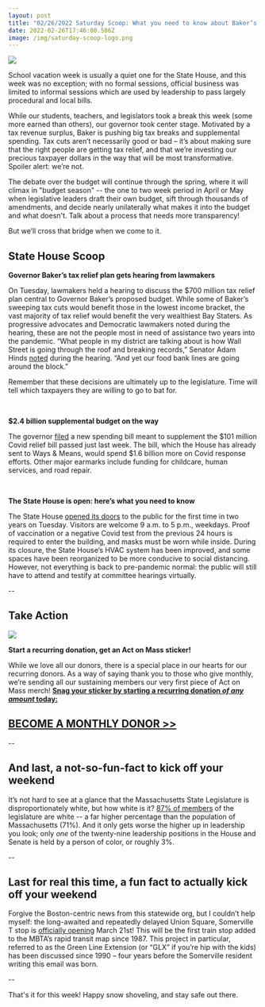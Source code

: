 ```yaml
---
layout: post
title: "02/26/2022 Saturday Scoop: What you need to know about Baker’s tax cuts"
date: 2022-02-26T17:46:00.506Z
image: /img/saturday-scoop-logo.png
---
```

![](https://nvlupin.blob.core.windows.net/images/van/EA/EA007/1/90151/images/Saturday%20Scoop.png)

School vacation week is usually a quiet one for the State House, and this week was no exception; with no formal sessions, official business was limited to informal sessions which are used by leadership to pass largely procedural and local bills.

While our students, teachers, and legislators took a break this week (some more earned than others), our governor took center stage. Motivated by a tax revenue surplus, Baker is pushing big tax breaks and supplemental spending. Tax cuts aren’t necessarily good or bad – it’s about making sure that the right people are getting tax relief, and that we’re investing our precious taxpayer dollars in the way that will be most transformative. Spoiler alert: we’re not.

The debate over the budget will continue through the spring, where it will climax in "budget season" -- the one to two week period in April or May when legislative leaders draft their own budget, sift through thousands of amendments, and decide nearly unilaterally what makes it into the budget and what doesn't. Talk about a process that needs more transparency!

But we’ll cross that bridge when we come to it. 



## **State House Scoop**



**Governor Baker’s tax relief plan gets hearing from lawmakers**

On Tuesday, lawmakers held a hearing to discuss the $700 million tax relief plan central to Governor Baker’s proposed budget. While some of Baker’s sweeping tax cuts would benefit those in the lowest income bracket, the vast majority of tax relief would benefit the very wealthiest Bay Staters. As progressive advocates and Democratic lawmakers noted during the hearing, these are not the people most in need of assistance two years into the pandemic. “What people in my district are talking about is how Wall Street is going through the roof and breaking records,” Senator Adam Hinds [noted](https://www.bostonherald.com/2022/02/22/lawmakers-push-back-on-bakers-plan-to-slash-short-term-capital-gains-taxes-double-estate-tax-threshold/?utm_medium=&emci=68e244d7-8e96-ec11-a507-281878b83d8a&emdi=ea000000-0000-0000-0000-000000000001&ceid={{ContactsEmailID}}) during the hearing. “And yet our food bank lines are going around the block.” 

Remember that these decisions are ultimately up to the legislature. Time will tell which taxpayers they are willing to go to bat for.

 

**$2.4 billion supplemental budget on the way**

The governor [filed](https://commonwealthmagazine.org/state-government/baker-seeks-to-dole-out-extra-state-cash/?utm_medium=&emci=68e244d7-8e96-ec11-a507-281878b83d8a&emdi=ea000000-0000-0000-0000-000000000001&ceid={{ContactsEmailID}}) a new spending bill meant to supplement the $101 million Covid relief bill passed just last week. The bill, which the House has already sent to Ways & Means, would spend $1.6 billion more on Covid response efforts. Other major earmarks include funding for childcare, human services, and road repair. 

 

**The State House is open: here’s what you need to know**

The State House [opened its doors](https://www.masslive.com/politics/2022/02/the-massachusetts-state-house-is-now-open-to-the-public-nearly-two-years-into-the-covid-pandemic.html?utm_medium=&emci=68e244d7-8e96-ec11-a507-281878b83d8a&emdi=ea000000-0000-0000-0000-000000000001&ceid={{ContactsEmailID}}) to the public for the first time in two years on Tuesday. Visitors are welcome 9 a.m. to 5 p.m., weekdays. Proof of vaccination or a negative Covid test from the previous 24 hours is required to enter the building, and masks must be worn while inside. During its closure, the State House’s HVAC system has been improved, and some spaces have been reorganized to be more conducive to social distancing. However, not everything is back to pre-pandemic normal: the public will still have to attend and testify at committee hearings virtually.

\--

## **Take Action**

![](/img/screen-shot-2022-02-25-at-6.10.48-pm.png)

**Start a recurring donation, get an Act on Mass sticker!**

While we love all our donors, there is a special place in our hearts for our recurring donors. As a way of saying thank you to those who give monthly, we’re sending all our sustaining members our very first piece of Act on Mass merch! **[Snag your sticker by starting a recurring donation *of any amount* today:](https://secure.actblue.com/donate/aom2022-ballot?refcode=02262022&utm_medium=)**

## [](https://secure.actblue.com/donate/aom2022-ballot?refcode=02262022)**[BECOME A MONTHLY DONOR >>](https://secure.actblue.com/donate/aom2022-ballot?refcode=02262022)**

\--

## **And last, a not-so-fun-fact to kick off your weekend**

It’s not hard to see at a glance that the Massachusetts State Legislature is disproportionately white, but how white is it? [87% of members](https://www.progressivedemsofmass.org/wp-content/uploads/2021/11/democracy_in_decline_final.pdf?utm_medium=&emci=b37217d1-0647-ec11-9820-c896653b26c8&emdi=ea000000-0000-0000-0000-000000000001&ceid=&) of the legislature are white -- a far higher percentage than the population of Massachusetts (71%). And it only gets worse the higher up in leadership you look; only *one* of the twenty-nine leadership positions in the House and Senate is held by a person of color, or roughly 3%.

\--

## **Last for real this time, a fun fact to actually kick off your weekend**

Forgive the Boston-centric news from this statewide org, but I couldn’t help myself: the long-awaited and repeatedly delayed Union Square, Somerville T stop is [officially opening](https://whdh.com/news/green-line-extension-opening-day-planned-for-march-21/?utm_medium=&emci=68e244d7-8e96-ec11-a507-281878b83d8a&emdi=ea000000-0000-0000-0000-000000000001&ceid={{ContactsEmailID}}) March 21st! This will be the first train stop added to the MBTA’s rapid transit map since 1987. This project in particular, referred to as the Green Line Extension (or “GLX” if you’re hip with the kids) has been discussed since 1990 – four years before the Somerville resident writing this email was born.

\--

That's it for this week! Happy snow shoveling, and stay safe out there.